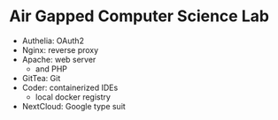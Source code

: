 # Air Gapped Computer Science Lab

- Authelia: OAuth2
- Nginx: reverse proxy
- Apache: web server
  - and PHP
- GitTea: Git
- Coder: containerized IDEs
  - local docker registry
- NextCloud: Google type suit
